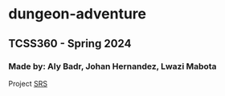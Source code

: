 # dungeon-adventure
## TCSS360 - Spring 2024
### Made by: Aly Badr, Johan Hernandez, Lwazi Mabota
Project [SRS](https://uwnetid-my.sharepoint.com/:w:/r/personal/mlwazi_uw_edu/Documents/srs_template.docx?d=wc5e45b6c599b42978a3fa66e18cb0a38&csf=1&web=1&e=vqPJ7w)
